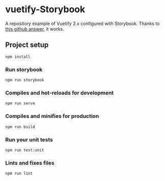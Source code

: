 # vuetify-Storybook

A repository example of Vuetify 2.x configured with Storybook. Thanks to [this github answer](https://github.com/storybookjs/storybook/issues/7593#issuecomment-548146120), it works.

## Project setup
```
npm install
```

### Run storybook

```
npm run storybook
```

### Compiles and hot-reloads for development
```
npm run serve
```

### Compiles and minifies for production
```
npm run build
```

### Run your unit tests
```
npm run test:unit
```

### Lints and fixes files
```
npm run lint
```
